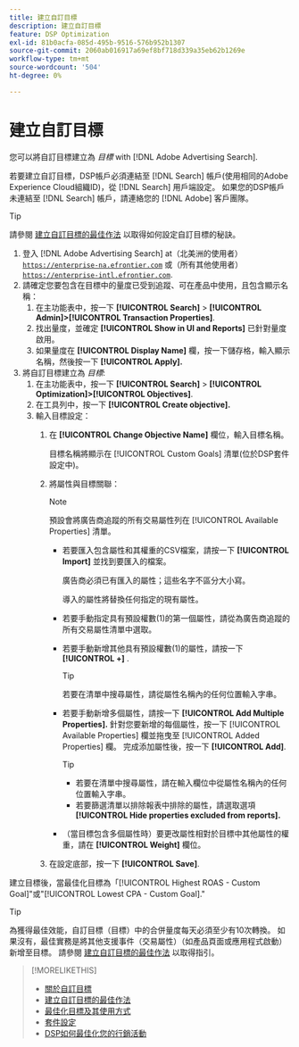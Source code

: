 ```yaml
---
title: 建立自訂目標
description: 建立自訂目標
feature: DSP Optimization
exl-id: 81b0acfa-085d-495b-9516-576b952b1307
source-git-commit: 2060ab016917a69ef8bf718d339a35eb62b1269e
workflow-type: tm+mt
source-wordcount: '504'
ht-degree: 0%

---
```


# 建立自訂目標

您可以將自訂目標建立為 *目標* with [!DNL Adobe Advertising Search].

若要建立自訂目標，DSP帳戶必須連結至 [!DNL Search] 帳戶(使用相同的Adobe Experience Cloud組織ID)，從 [!DNL Search] 用戶端設定。 如果您的DSP帳戶未連結至 [!DNL Search] 帳戶，請連絡您的 [!DNL Adobe] 客戶團隊。

>[!TIP]
>
>請參閱 [建立自訂目標的最佳作法](custom-goal-best-practices.md) 以取得如何設定自訂目標的秘訣。

1. 登入 [!DNL Adobe Advertising Search] at（北美洲的使用者） [`https://enterprise-na.efrontier.com`](https://enterprise-na.efrontier.com) 或（所有其他使用者） [`https://enterprise-intl.efrontier.com`](https://enterprise-intl.efrontier.com).
1. 請確定您要包含在目標中的量度已受到追蹤、可在產品中使用，且包含顯示名稱：
   1. 在主功能表中，按一下 **[!UICONTROL Search]** > **[!UICONTROL Admin]>[!UICONTROL Transaction Properties]**.
   1. 找出量度，並確定 **[!UICONTROL Show in UI and Reports]** 已針對量度啟用。
   1. 如果量度在 **[!UICONTROL Display Name]** 欄，按一下儲存格，輸入顯示名稱，然後按一下 **[!UICONTROL Apply].**
1. 將自訂目標建立為 *目標*:
   1. 在主功能表中，按一下 **[!UICONTROL Search]** > **[!UICONTROL Optimization]>[!UICONTROL Objectives]**.
   1. 在工具列中，按一下 **[!UICONTROL Create objective].**
   1. 輸入目標設定：
      1. 在 **[!UICONTROL Change Objective Name]** 欄位，輸入目標名稱。

         目標名稱將顯示在 [!UICONTROL Custom Goals] 清單(位於DSP套件設定中)。

      1. 將屬性與目標關聯：

         >[!NOTE]
         >
         > 預設會將廣告商追蹤的所有交易屬性列在 [!UICONTROL Available Properties] 清單。

         * 若要匯入包含屬性和其權重的CSV檔案，請按一下 **[!UICONTROL Import]** 並找到要匯入的檔案。

            廣告商必須已有匯入的屬性；這些名字不區分大小寫。

            導入的屬性將替換任何指定的現有屬性。

         * 若要手動指定具有預設權數(1)的第一個屬性，請從為廣告商追蹤的所有交易屬性清單中選取。

         * 若要手動新增其他具有預設權數(1)的屬性，請按一下 **[!UICONTROL +]** .

            >[!TIP]
            >
            > 若要在清單中搜尋屬性，請從屬性名稱內的任何位置輸入字串。

         * 若要手動新增多個屬性，請按一下 **[!UICONTROL Add Multiple Properties].** 針對您要新增的每個屬性，按一下 [!UICONTROL Available Properties] 欄並拖曳至 [!UICONTROL Added Properties] 欄。 完成添加屬性後，按一下 **[!UICONTROL Add]**.

            >[!TIP]
            >
            >* 若要在清單中搜尋屬性，請在輸入欄位中從屬性名稱內的任何位置輸入字串。
            >* 若要篩選清單以排除報表中排除的屬性，請選取選項 **[!UICONTROL Hide properties excluded from reports].**


         * （當目標包含多個屬性時）要更改屬性相對於目標中其他屬性的權重，請在 **[!UICONTROL Weight]** 欄位。
      1. 在設定底部，按一下 **[!UICONTROL Save]**.


建立目標後，當最佳化目標為「[!UICONTROL Highest ROAS - Custom Goal]&quot;或&quot;[!UICONTROL Lowest CPA - Custom Goal].&quot;

>[!TIP]
>
>為獲得最佳效能，自訂目標（目標）中的合併量度每天必須至少有10次轉換。 如果沒有，最佳實務是將其他支援事件（交易屬性）（如產品頁面或應用程式啟動）新增至目標。 請參閱 [建立自訂目標的最佳作法](custom-goal-best-practices.md) 以取得指引。

>[!MORELIKETHIS]
>
>* [關於自訂目標](custom-goal-about.md)
>* [建立自訂目標的最佳作法](custom-goal-best-practices.md)
>* [最佳化目標及其使用方式](optimization-goals.md)
>* [套件設定](/help/dsp/campaign-management/packages/package-settings.md)
> * [DSP如何最佳化您的行銷活動](optimization-how-dsp-optimizes-campaigns.md)

